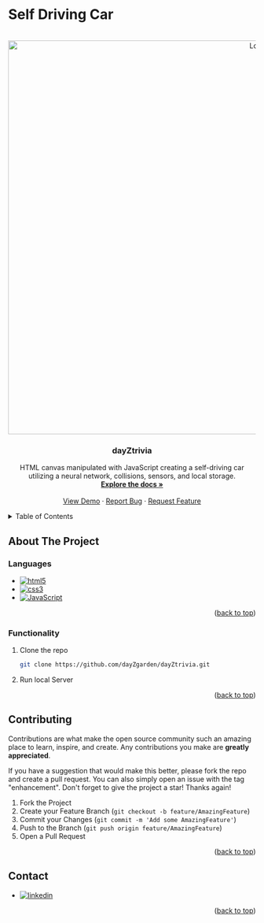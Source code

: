 # Self Driving Car

<br />
<div align="center">
  <a target="_blank" href="https://day-ztrivia.vercel.app/">
    <img src="https://cdn.discordapp.com/attachments/880274195093811313/1147916517304967210/car.png" alt="Logo" width="1000" height="800">
  </a>

<h3 align="center">dayZtrivia</h3>

  <p align="center">
    HTML canvas manipulated with JavaScript creating a self-driving car utilizing a neural network, collisions, sensors, and local storage.
    <br />
    <a href="https://github.com/dayZgarden/dayZtrivia"><strong>Explore the docs »</strong></a>
    <br />
    <br />
    <a target="_blank" href="https://day-ztrivia.vercel.app/">View Demo</a>
    ·
    <a href="mailto:zyad.alkurdi22@gmail.com">Report Bug</a>
    ·
    <a href="mailto:zyad.alkurdi22@gmail.com">Request Feature</a>
  </p>
</div>



<details>
  <summary>Table of Contents</summary>
  <ol>
    <li>
      <a href="#about-the-project">About The Project</a>
      <ul>
        <li><a href="#built-with">Languages</a></li>
        <li><a href="#prerequisites">Getting Started</a></li>
        <li><a href="#installation">Functionality</a></li>
      </ul>
    </li>
    <li><a href="#contributing">Contributing</a></li>
    <li><a href="#contact">Contact</a></li>
  </ol>
</details>



## About The Project

### Languages

* [![html5][html5]][html5-url]
* [![css3][css3]][css3-url]
* [![JavaScript][JavaScript]][JavaScript-url]

<p align="right">(<a href="#readme-top">back to top</a>)</p>

### Functionality

1. Clone the repo
   ```sh
   git clone https://github.com/dayZgarden/dayZtrivia.git
   ```
2. Run local Server

<p align="right">(<a href="#readme-top">back to top</a>)</p>

## Contributing

Contributions are what make the open source community such an amazing place to learn, inspire, and create. Any contributions you make are **greatly appreciated**.

If you have a suggestion that would make this better, please fork the repo and create a pull request. You can also simply open an issue with the tag "enhancement".
Don't forget to give the project a star! Thanks again!

1. Fork the Project
2. Create your Feature Branch (`git checkout -b feature/AmazingFeature`)
3. Commit your Changes (`git commit -m 'Add some AmazingFeature'`)
4. Push to the Branch (`git push origin feature/AmazingFeature`)
5. Open a Pull Request

<p align="right">(<a href="#readme-top">back to top</a>)</p>

## Contact

* [![linkedin][linkedin]][linkedin-url]

<p align="right">(<a href="#readme-top">back to top</a>)</p>


<!-- MARKDOWN LINKS & IMAGES -->
<!-- https://www.markdownguide.org/basic-syntax/#reference-style-links -->
[contributors-shield]: https://img.shields.io/github/contributors/github_username/repo_name.svg?style=for-the-badge
[contributors-url]: https://github.com/github_username/repo_name/graphs/contributors
[forks-shield]: https://img.shields.io/github/forks/github_username/repo_name.svg?style=for-the-badge
[forks-url]: https://github.com/github_username/repo_name/network/members
[stars-shield]: https://img.shields.io/github/stars/github_username/repo_name.svg?style=for-the-badge
[stars-url]: https://github.com/github_username/repo_name/stargazers
[issues-shield]: https://img.shields.io/github/issues/github_username/repo_name.svg?style=for-the-badge
[issues-url]: https://github.com/github_username/repo_name/issues
[linkedin-shield]: https://img.shields.io/badge/-LinkedIn-black.svg?style=for-the-badge&logo=linkedin&colorB=555
[linkedin-url]: https://linkedin.com/in/linkedin_username
[React.js]: https://img.shields.io/badge/React-20232A?style=for-the-badge&logo=react&logoColor=61DAFB
[React-url]: https://reactjs.org/
[tailwindcss]: https://camo.githubusercontent.com/e9b080a6541e5355827ea91b6a0302cbbc54af4705b0c6b0f1561a0957ced2fb/68747470733a2f2f696d672e736869656c64732e696f2f62616467652f5461696c77696e645f4353532d3338423241433f7374796c653d666f722d7468652d6261646765266c6f676f3d7461696c77696e642d637373266c6f676f436f6c6f723d7768697465
[tailwindcss-url]: https://tailwindcss.com/
[firebase]: https://img.shields.io/badge/Firebase-039BE5?style=for-the-badge&logo=Firebase&logoColor=white
[firebase-url]: https://firebase.google.com/
[npm]: 	https://img.shields.io/badge/NPM-%23000000.svg?style=for-the-badge&logo=npm&logoColor=white
[npm-url]: https://www.npmjs.com/
[react-router]: https://img.shields.io/badge/React_Router-CA4245?style=for-the-badge&logo=react-router&logoColor=white
[react-router-url]: https://reactrouter.com/
[vite]: https://img.shields.io/badge/vite-%23646CFF.svg?style=for-the-badge&logo=vite&logoColor=white
[vite-url]: https://vitejs.dev/
[vercel]: https://img.shields.io/badge/vercel-%23000000.svg?style=for-the-badge&logo=vercel&logoColor=white
[vercel-url]: https://vercel.com/new
[css3]: https://img.shields.io/badge/css3-%231572B6.svg?style=for-the-badge&logo=css3&logoColor=white
[css3-url]: https://en.wikipedia.org/wiki/CSS
[html5]: https://img.shields.io/badge/html5-%23E34F26.svg?style=for-the-badge&logo=html5&logoColor=white
[html5-url]: https://developer.mozilla.org/en-US/docs/Glossary/HTML5
[JavaScript]: https://img.shields.io/badge/javascript-%23323330.svg?style=for-the-badge&logo=javascript&logoColor=%23F7DF1E
[JavaScript-url]: https://www.javascript.com/
[node.js]: https://img.shields.io/badge/node.js-6DA55F?style=for-the-badge&logo=node.js&logoColor=white
[node.js-url]: https://nodejs.org/en/
[twitter]: https://img.shields.io/badge/Twitter-%231DA1F2.svg?style=for-the-badge&logo=Twitter&logoColor=white
[twitter-url]: https://twitter.com/zdaisygarden
[linkedin]: https://img.shields.io/badge/linkedin-%230077B5.svg?style=for-the-badge&logo=linkedin&logoColor=white
[linkedin-url]: www.linkedin.com/in/zyadalkurdi
